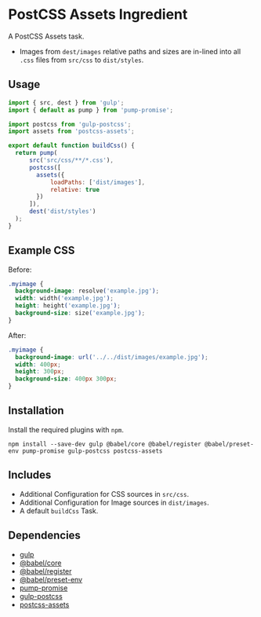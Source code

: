 PostCSS Assets Ingredient
================================================================================

A PostCSS Assets task.

- Images from `dest/images` relative paths and sizes are in-lined into all `.css` files from `src/css` to `dist/styles`.


Usage
--------------------------------------------------------------------------------

```javascript
import { src, dest } from 'gulp';
import { default as pump } from 'pump-promise';

import postcss from 'gulp-postcss';
import assets from 'postcss-assets';

export default function buildCss() {
  return pump(
      src('src/css/**/*.css'),
      postcss([
      	assets({
      		loadPaths: ['dist/images'],
      		relative: true
      	})
      ]),	
      dest('dist/styles')
  );
}
```

Example CSS
--------------------------------------------------------------------------------

Before:
```css
.myimage {
  background-image: resolve('example.jpg');
  width: width('example.jpg');
  height: height('example.jpg');
  background-size: size('example.jpg');
}
```

After:
```css
.myimage {
  background-image: url('../../dist/images/example.jpg');
  width: 400px;
  height: 300px;
  background-size: 400px 300px;
}
```


Installation
--------------------------------------------------------------------------------

Install the required plugins with `npm`.

`npm install --save-dev gulp @babel/core @babel/register @babel/preset-env pump-promise gulp-postcss postcss-assets`

Includes
--------------------------------------------------------------------------------

- Additional Configuration for CSS sources in `src/css`.
- Additional Configuration for Image sources in `dist/images`.
- A default `buildCss` Task.

Dependencies
--------------------------------------------------------------------------------

- [gulp](https://www.npmjs.com/package/gulp/)
- [@babel/core](https://www.npmjs.com/package/@babel/core/)
- [@babel/register](https://www.npmjs.com/package/@babel/register/)
- [@babel/preset-env](https://www.npmjs.com/package/@babel/preset-env/)
- [pump-promise](https://www.npmjs.com/package/pump-promise)
- [gulp-postcss](https://www.npmjs.com/package/gulp-postcss)
- [postcss-assets](https://www.npmjs.com/package/postcss-assets)
